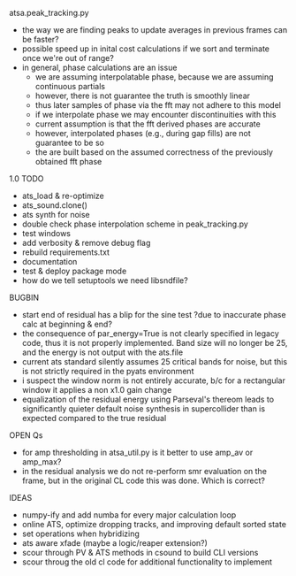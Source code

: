 atsa.peak_tracking.py
* the way we are finding peaks to update averages in previous frames can be faster?
* possible speed up in inital cost calculations if we sort and terminate once we're out of range?
* in general, phase calculations are an issue
    * we are assuming interpolatable phase, because we are assuming continuous partials
    * however, there is not guarantee the truth is smoothly linear
    * thus later samples of phase via the fft may not adhere to this model
    * if we interpolate phase we may encounter discontinuities with this
    * current assumption is that the fft derived phases are accurate
    * however, interpolated phases (e.g., during gap fills) are not guarantee to be so
    * the are built based on the assumed correctness of the previously obtained fft phase

1.0 TODO
* ats_load & re-optimize
* ats_sound.clone()
* ats synth for noise
* double check phase interpolation scheme in peak_tracking.py
* test windows
* add verbosity & remove debug flag
* rebuild requirements.txt
* documentation
* test & deploy package mode
* how do we tell setuptools we need libsndfile?

BUGBIN
* start end of residual has a blip for the sine test ?due to inaccurate phase calc at beginning & end?
* the consequence of par_energy=True is not clearly specified in legacy code, thus it is not properly implemented. Band size will no longer be 25, and the energy is not output with the ats.file
* current ats standard silently assumes 25 critical bands for noise, but this is not strictly required in the pyats environment
* i suspect the window norm is not entirely accurate, b/c for a rectangular window it applies a non x1.0 gain change
* equalization of the residual energy using Parseval's thereom leads to significantly quieter default noise synthesis in supercollider than is expected compared to the true residual

OPEN Qs
* for amp thresholding in atsa_util.py is it better to use amp_av or amp_max?
* in the residual analysis we do not re-perform smr evaluation on the frame, but in the original CL code this was done. Which is correct?


IDEAS
* numpy-ify and add numba for every major calculation loop
* online ATS, optimize dropping tracks, and improving default sorted state
* set operations when hybridizing
* ats aware xfade (maybe a logic/reaper extension?)
* scour through PV & ATS methods in csound to build CLI versions
* scour throug the old cl code for additional functionality to implement